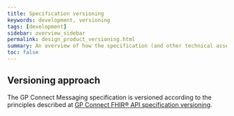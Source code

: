 ```yaml
---
title: Specification versioning
keywords: development, versioning
tags: [development]
sidebar: overview_sidebar
permalink: design_product_versioning.html
summary: An overview of how the specification (and other technical assets) are versioned
toc: false
---
```


## Versioning approach ##

The GP Connect Messaging specification is versioned according to the principles described at [GP Connect FHIR&reg; API specification versioning](https://nhsconnect.github.io/gpconnect/design_product_versioning.html).
